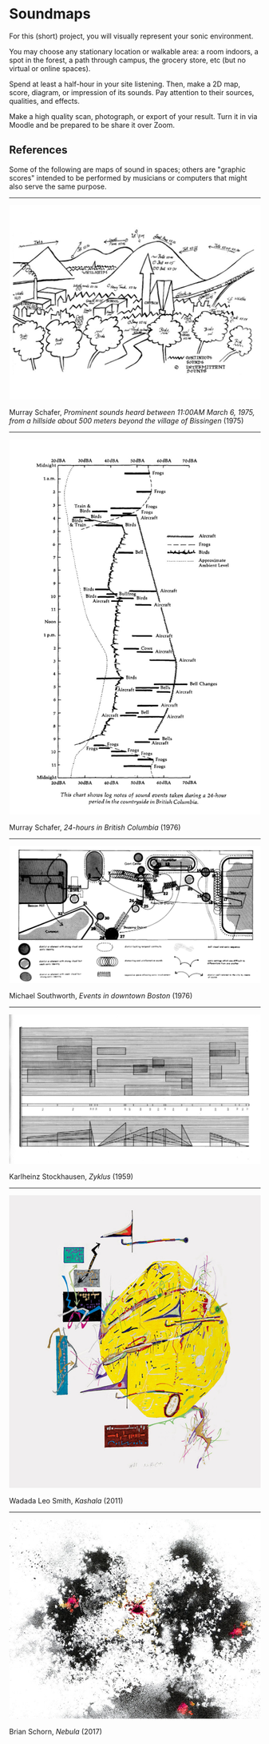 # Soundmaps

For this (short) project, you will visually represent your sonic environment.

You may choose any stationary location or walkable area: a room indoors, a spot in the forest, a path through campus, the grocery store, etc (but no virtual or online spaces).

Spend at least a half-hour in your site listening. Then, make a 2D map, score, diagram, or impression of its sounds. Pay attention to their sources, qualities, and effects.

Make a high quality scan, photograph, or export of your result. Turn it in via Moodle and be prepared to be share it over Zoom.


## References

Some of the following are maps of sound in spaces; others are "graphic scores" intended to be performed by musicians or computers that might also serve the same purpose.

---

![](media/0_schafer_hillside_1975.jpg)

Murray Schafer, _Prominent sounds heard between 11:00AM March 6, 1975, from a hillside about 500 meters beyond the village of Bissingen_ (1975)

---

![](media/0_schafer_bc.jpg)

Murray Schafer, _24-hours in British Columbia_ (1976)

---

![](media/0_southworth_boston.png)

Michael Southworth, _Events in downtown Boston_ (1976)

---

![](media/0_stockhausen.jpg)

Karlheinz Stockhausen, _Zyklus_ (1959)

---

![](media/0_leo-smith_kashala.jpg)

Wadada Leo Smith, _Kashala_ (2011)

---

![](media/0_schorn_nebula.jpg)

Brian Schorn, _Nebula_ (2017)
